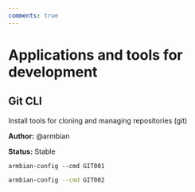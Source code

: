 ```yaml
---
comments: true
---
```


# Applications and tools for development

## Git CLI


Install tools for cloning and managing repositories (git)

**Author:** @armbian

**Status:** Stable


~~~ custombash
armbian-config --cmd GIT001
~~~


~~~ bash title="Remove tools for cloning and managing repositories (git):"
armbian-config --cmd GIT002
~~~


